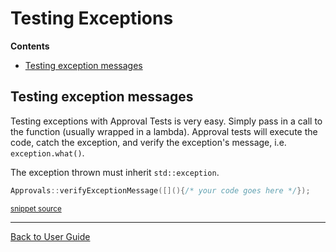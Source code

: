 <!--
This file was generate by MarkdownSnippets.
Source File: /doc/mdsource/TestingExceptions.source.md
To change this file edit the source file and then re-run the generation using either the dotnet global tool (https://github.com/SimonCropp/MarkdownSnippets#markdownsnippetstool) or using the api (https://github.com/SimonCropp/MarkdownSnippets#running-as-a-unit-test).
-->
<a id="top"></a>

# Testing Exceptions



<!-- START doctoc generated TOC please keep comment here to allow auto update -->
<!-- DON'T EDIT THIS SECTION, INSTEAD RE-RUN doctoc TO UPDATE -->
**Contents**

- [Testing exception messages](#testing-exception-messages)

<!-- END doctoc generated TOC please keep comment here to allow auto update -->


## Testing exception messages

Testing exceptions with Approval Tests is very easy. Simply pass in a call to the function (usually wrapped in a lambda). Approval tests will execute the code, catch the exception, and verify the exception's message, i.e. `exception.what()`.

The exception thrown must inherit `std::exception`.

<!-- snippet: verify_exception_message_example -->
```cpp
Approvals::verifyExceptionMessage([](){/* your code goes here */});
```
<sup>[snippet source](/ApprovalTests_Catch2_Tests/ApprovalsTests.cpp#L110-L112)</sup>
<!-- endsnippet -->

---

[Back to User Guide](/doc/README.md#top)
